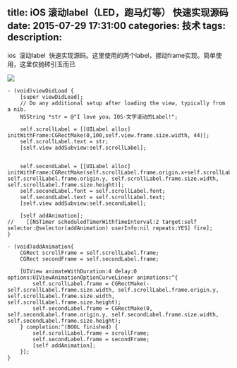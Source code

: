 title: iOS 滚动label（LED，跑马灯等）  快速实现源码
date: 2015-07-29 17:31:00
categories: 技术
tags: 
description:
---
ios  滚动label  快速实现源码。这里使用的两个label，挪动frame实现。简单使用，这里仅抛砖引玉而已



![](http://img.blog.csdn.net/20150729173309798?watermark/2/text/aHR0cDovL2Jsb2cuY3Nkbi5uZXQv/font/5a6L5L2T/fontsize/400/fill/I0JBQkFCMA==/dissolve/70/gravity/Center)


```objc
- (void)viewDidLoad {
    [super viewDidLoad];
    // Do any additional setup after loading the view, typically from a nib.
    NSString *str = @"I love you，IOS-文字滚动的Label!";
    
    self.scrollLabel = [[UILabel alloc] initWithFrame:CGRectMake(0,100,self.view.frame.size.width, 44)];
    self.scrollLabel.text = str;
    [self.view addSubview:self.scrollLabel];

    
    self.secondLabel = [[UILabel alloc] initWithFrame:CGRectMake(self.scrollLabel.frame.origin.x+self.scrollLabel.frame.size.width, self.scrollLabel.frame.origin.y, self.scrollLabel.frame.size.width, self.scrollLabel.frame.size.height)];
    self.secondLabel.font = self.scrollLabel.font;
    self.secondLabel.text = self.scrollLabel.text;
    [self.view addSubview:self.secondLabel];
    
    [self addAnimation];
//    [[NSTimer scheduledTimerWithTimeInterval:2 target:self selector:@selector(addAnimation) userInfo:nil repeats:YES] fire];
}

- (void)addAnimation{
    CGRect scrollFrame = self.scrollLabel.frame;
    CGRect secondFrame = self.secondLabel.frame;
    
    [UIView animateWithDuration:4 delay:0 options:UIViewAnimationOptionCurveLinear animations:^{
        self.scrollLabel.frame = CGRectMake(-self.scrollLabel.frame.size.width, self.scrollLabel.frame.origin.y, self.scrollLabel.frame.size.width, self.scrollLabel.frame.size.height);
        self.secondLabel.frame = CGRectMake(0, self.secondLabel.frame.origin.y, self.secondLabel.frame.size.width, self.secondLabel.frame.size.height);
    } completion:^(BOOL finished) {
        self.scrollLabel.frame = scrollFrame;
        self.secondLabel.frame = secondFrame;
        [self addAnimation];
    }];
}
```

